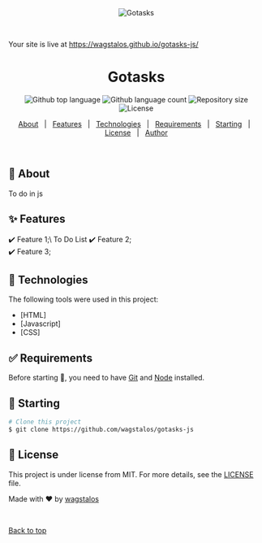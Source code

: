 <div align="center" id="top"> 
  <img src="./.github/app.gif" alt="Gotasks" />

  &#xa0;

  <!-- <a href="https://gotasks.netlify.app">Demo</a> -->
</div>

Your site is live at https://wagstalos.github.io/gotasks-js/

<h1 align="center">Gotasks</h1>

<p align="center">
  <img alt="Github top language" src="https://img.shields.io/github/languages/top/wagstalos/gotasks?color=56BEB8">

  <img alt="Github language count" src="https://img.shields.io/github/languages/count/wagstalos/gotasks?color=56BEB8">

  <img alt="Repository size" src="https://img.shields.io/github/repo-size/wagstalos/gotasks?color=56BEB8">

  <img alt="License" src="https://img.shields.io/github/license/wagstalos/gotasks?color=56BEB8">

  <!-- <img alt="Github issues" src="https://img.shields.io/github/issues/{{YOUR_GITHUB_USERNAME}}/gotasks?color=56BEB8" /> -->

  <!-- <img alt="Github forks" src="https://img.shields.io/github/forks/{{YOUR_GITHUB_USERNAME}}/gotasks?color=56BEB8" /> -->

  <!-- <img alt="Github stars" src="https://img.shields.io/github/stars/{{YOUR_GITHUB_USERNAME}}/gotasks?color=56BEB8" /> -->
</p>

<!-- Status -->

<!-- <h4 align="center"> 
	🚧  Gotasks 🚀 Under construction...  🚧
</h4> 

<hr> -->

<p align="center">
  <a href="#dart-about">About</a> &#xa0; | &#xa0; 
  <a href="#sparkles-features">Features</a> &#xa0; | &#xa0;
  <a href="#rocket-technologies">Technologies</a> &#xa0; | &#xa0;
  <a href="#white_check_mark-requirements">Requirements</a> &#xa0; | &#xa0;
  <a href="#checkered_flag-starting">Starting</a> &#xa0; | &#xa0;
  <a href="#memo-license">License</a> &#xa0; | &#xa0;
  <a href="https://github.com/wagstalos" target="_blank">Author</a>
</p>

<br>

## :dart: About ##

To do in js

## :sparkles: Features ##

:heavy_check_mark: Feature 1;\ To Do List
:heavy_check_mark: Feature 2;\
:heavy_check_mark: Feature 3;

## :rocket: Technologies ##

The following tools were used in this project:

- [HTML]
- [Javascript]
- [CSS]

## :white_check_mark: Requirements ##

Before starting :checkered_flag:, you need to have [Git](https://git-scm.com) and [Node](https://nodejs.org/en/) installed.

## :checkered_flag: Starting ##

```bash
# Clone this project
$ git clone https://github.com/wagstalos/gotasks-js


```

## :memo: License ##

This project is under license from MIT. For more details, see the [LICENSE](LICENSE.md) file.


Made with :heart: by <a href="https://github.com/{{wagstalos}}" target="_blank">wagstalos</a>

&#xa0;

<a href="#top">Back to top</a>
